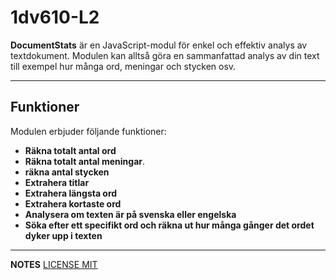 # 1dv610-L2

**DocumentStats** är en JavaScript-modul för enkel och effektiv analys av textdokument. Modulen kan alltså göra en sammanfattad analys av din text till exempel hur många ord, meningar och stycken osv.

---

## Funktioner

Modulen erbjuder följande funktioner:

- **Räkna totalt antal ord**
- **Räkna totalt antal meningar**.
- **räkna antal stycken**
- **Extrahera titlar**
- **Extrahera längsta ord**
- **Extrahera kortaste ord**
- **Analysera om texten är på svenska eller engelska**
- **Söka efter ett specifikt ord och räkna ut hur många gånger det ordet dyker upp i texten**

---

**NOTES**
[LICENSE MIT](LICENSE)